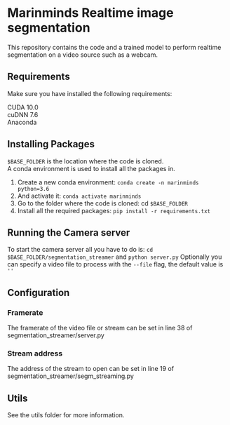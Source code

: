 # Marinminds Realtime image segmentation

This repository contains the code and a trained model to perform realtime segmentation on a video source such as a webcam.
 
## Requirements
Make sure you have installed the following requirements:

CUDA 10.0  
cuDNN 7.6  
Anaconda 

## Installing Packages
`$BASE_FOLDER` is the location where the code is cloned.  
A conda environment is used to install all the packages in.  

1. Create a new conda environment: `conda create -n marinminds python=3.6`  
2. And activate it: `conda activate marinminds`  
3. Go to the folder where the code is cloned: cd `$BASE_FOLDER`  
4. Install all the required packages: `pip install -r requirements.txt`

## Running the Camera server
To start the camera server all you have to do is: `cd $BASE_FOLDER/segmentation_streamer` and `python server.py`
Optionally you can specify a video file to process with the `--file` flag, the default value is `''`

## Configuration
### Framerate
The framerate of the video file or stream can be set in line 38 of segmentation_streamer/server.py 
### Stream address
The address of the stream to open can be set in line 19 of segmentation_streamer/segm_streaming.py

## Utils
See the utils folder for more information.
